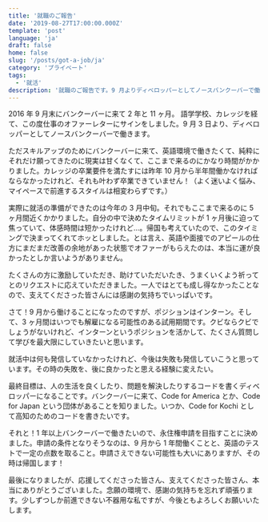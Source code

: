 ```yaml
---
title: '就職のご報告'
date: '2019-08-27T17:00:00.000Z'
template: 'post'
language: 'ja'
draft: false
home: false
slug: '/posts/got-a-job/ja'
category: 'プライベート'
tags:
  - '就活'
description: '就職のご報告です。9 月よりディベロッパーとしてノースバンクーバーで働きます。'
---
```


2016 年 9 月末にバンクーバーに来て 2 年と 11 ヶ月。
語学学校、カレッジを経て、この度仕事のオファーレターにサインをしました。9 月 3 日より、ディベロッパーとしてノースバンクーバーで働きます。

ただスキルアップのためにバンクーバーに来て、英語環境で働きたくて、純粋にそれだけ願ってきたのに現実は甘くなくて、ここまで来るのにかなり時間がかかりました。カレッジの卒業要件を満たすには昨年 10 月から半年間働かなければならなかったけれど、それも叶わず卒業できていません！（よく迷いよく悩み、マイペースで前進するスタイルは相変わらずです。）

実際に就活の準備ができたのは今年の 3 月中旬。それでもここまで来るのに 5 ヶ月間近くかかりました。自分の中で決めたタイムリミットが 1 ヶ月後に迫って焦っていて、体感時間は短かったけれど…。帰国も考えていたので、このタイミングで決まってくれてホッとしました。とは言え、英語や面接でのアピールの仕方にまだまだ改善の余地があった状態でオファーがもらえたのは、本当に運が良かったとしか言いようがありません。

たくさんの方に激励していただき、助けていただいたき、うまくいくよう祈ってとのリクエストに応えていただきました。一人ではとても成し得なかったことなので、支えてくださった皆さんには感謝の気持ちでいっぱいです。

さて！9 月から働けることになったのですが、ポジションはインターン。そして、3 ヶ月間はいつでも解雇になる可能性のある試用期間です。クビならクビでしょうがないけれど、インターンというポジションを活かして、たくさん質問して学びを最大限にしていきたいと思います。

就活中は何も発信していなかったけれど、今後は失敗も発信していこうと思っています。その時の失敗を、後に良かったと思える経験に変えたい。

最終目標は、人の生活を良くしたり、問題を解決したりするコードを書くディベロッパーになることです。バンクーバーに来て、Code for America とか、Code for Japan という団体があることを知りました。いつか、Code for Kochi として高知のためのコードを書きたいです。

それと！1 年以上バンクーバーで働きたいので、永住権申請を目指すことに決めました。申請の条件となりそうなのは、9 月から 1 年間働くことと、英語のテストで一定の点数を取ること。申請さえできない可能性も大いにありますが、その時は帰国します！

最後になりましたが、応援してくださった皆さん、支えてくださった皆さん、本当にありがとうございました。念願の環境で、感謝の気持ちを忘れず頑張ります。少しずつしか前進できない不器用な私ですが、今後ともよろしくお願いいたします。
